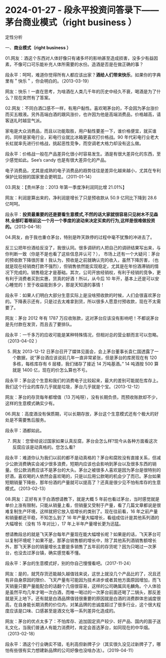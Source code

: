 # 2024-01-27 - 段永平投资问答录下——茅台商业模式（right business ）

定性分析

一、**商业模式（right business ）**

01.网友：酒这个东西对人体好像只有诸多坏的影响甚至造成损害，没多少有益因素，不像可口可乐能补充人体所需要的水份。造酒是否是在做正确的事？

段永平：呵呵，难道你觉得所有人都应该出家？**酒给人们带来快乐**，如果你的字典里有＂快乐＂，你会明白的。（2013-03-19）

网友：快乐！一直在思考，为啥酒在人类几千年的历史中经久不衰，喝酒是为了什么？现在突然有了答案。

02.网友：不同白酒口感不一样，有用户黏性。喜欢喝茅台的，不会因为茅台涨价而买五粮液。另外高端白酒的跟风涨价，也许因为他是高端消费品，价格越高，请客送礼时越显气派。

家电是大众消费品，而且以功能取胜，用户黏性要差一下，谁价格便宜，就买谁的。同样是家电行业，彩电行业就比冰箱更喜欢打价格战。90 年代彩电行业老大长虹就率先进行价格战，挑起恶性竞争，而空调老大格力却没有这么做。

段永平：价格战一般在产品差异化很小时容易发生。酒是有很大差异化的东西，至少感觉如此。See‘s candy 也是有很大差异化的产品。

电子消费品，尤其是成熟的电子消费品的趋势往往是差异化越来越小，尤其在专利保护比较弱的国家里会更明显。（2011-01-14）

03.网友：【贵州茅台：2013 年第一季度净利润同比增 21.01%】

网友：利润是算出来的，净利润是增长了只是预收款从 50.9 亿同比下降到 28.6亿呵呵。

段永平：**投资最重要的还是要看生意模式,不然的话大家就很容易只见树木不见森林,全部盯着眼前这一个月一个季度的波动来决定买卖的行为,这样是很难做投资的。**（2013-04-18）

04.网友，由于我也重仓茅台，特别是昨天跌停的过程中毫不犹豫的冲进去了。

反三公把年份酒给反没了，我很认同。很多调研的人把自己的调研结果写出来，与你判断一致（你是不是也看了这些信息并认可？）， 市场上还有一个大疑问：茅台的预收款下降很厉害！我认为，预收是之前就确认完的收入，虽然下降厉害，（也就是现在经销商打款不强烈），但销售依然能实现稳定，尤其是在年份酒滞销的情况下完成的。销售稳定才是基础。其次，公司开放经销权，有利于经销的竞争，更有利于消费者买到实惠，货真的好酒！所以，从今后 10 年开，基本上还是可以安心睡觉的！至于收益能到多少，那是天知道的事情！

段永平：如果人们明白大部分生意实际上是没啥预收款的时候，人们会很喜欢茅台的。下降表示还有，只是过去太难拿到货，所以很多人愿意付预收款，现在不太需要了。

网友：茅台 2012 年有 1787 万应收账款，这对茅台应该没有影响吧！不都说茅台是先付款在发货，而且去了要排队。

段永平：一千多万的应收可能是某种特殊情况，但相对总的营业额而言可以忽略。（2013-04-02 ）

05. 网友 2013-12-12 日茅台召开了媒体见面会，会上茅台董事长袁仁国透露了一个数据，说“茅台酒应该说前几年一直非常紧张，但是茅台的库房现在有 120多栋，每栋库存有 6 层楼，我们储存了接近 14 万吨基酒。” 14 吨酒按 500 算就是 1400 亿，现在的价怎么算也不亏。

段永平：茅台这个生意和我们的消费电子比较起来，最大的差别可能就在库存上。我们这个行业的库存几乎就是垃圾，茅台几乎就是个宝。（2013-12-12）

网友：茅台的存货每年都增值（13 万吨呀），没有长期负债，而预收账款却不少，这样的生意模式确实少有。

06.网友：高度酒没有保质期，可以长期存放，茅台这个生意模式还有个极大的好处是不需要售后服务。

段永平：酒都如此。

07. 网友：您曾经说过国家如果认真反腐，茅台会怎么样?现今从各种方面看这次反腐应该是动真格的。您怎么看?

段永平：难道你认为我们以前的都不是动真格的？茅台和腐败没有直接关系，但减少公款消费确实会减少很多浪费，短期内应该也会影响到茅台以及很多东西的销量。但公款消费应该不是茅台的大头。茅台之被很多人喜欢是因为茅台是很特别的好酒，喜欢喝的人依然会喜欢喝的，只是以后用公款喝的机会少了而已。茅台如果短期销量下降些，那年份酒的产量就可以提高了？还真是很少见不怕有库存的生意模式。（2013-02-13）

08.网友：正好有关于白酒想请教下，就是大概 5 年前也看过茅台，当时感觉就是单价上涨有限制，只能从销量上看，但销量又受制于产量，看了几篇文章都说是很难复制生产环境，这样就把它放入低增长的类别了。现在往前看，16 年之前产量和销量都还平稳，不知怎么到了 16 年产量大幅增长，看组成估计是其他系列酒的大幅增长（没有 15 年对比），17 年上半年产量增长更为迅猛。

想请教段总的就是飞天茅台每年产量现在能大幅增长呢？如果是的话，飞天茅台可以复制环境呢？如果不是，那茅台销售额的增长中，除了其他系列酒销售额增长外，那飞天茅台的销量增长主要是多销售了五年前的存货呢？因为只喝过一次茅台，也没去过茅台镇，确实感觉看不懂。

段永平：茅台的生意模式好，别的你自己慢慢看吧。（2017-11-24）

网友：是的，就凭存货还能越久越值钱来说，这世上就没几个产品比的了，况且还有非自身原因的限价、飞天产量有可能因为技术进步或者其他方面原因增加，而飞天销量只要产量能配合的话翻个几倍很容易，这样的公司确属凤毛麟角。个人体验是虽然平均几年才喝一次白酒，而唯一喝过的一次茅台前面还喝了二锅头，那反差就是天上地下。还有就是白酒品牌值钱很重要的原因就是白酒的消费群体忠诚度很高，在自身能长期消费的价位内，对某品牌的忠诚度超过了很多行业，这个很大程度应该是口味、口感甚至是酒文化等一系列差异化造成的。

网友：茅台的优点太多了：不怕库存、追加固定资产较少、好产品、国内的面子送礼文化，当我们普通人有能力消费时，肯定会首选茅台，如同现在的中华烟。（2013-02-18）

段永平：酒这个行业确实不错，毛利高但新牌子少（其实很久没见过新牌子了，哪怕有些很有实力想建新品牌的公司好像也没啥办法）。（2019-04-11）